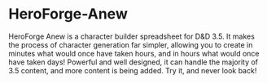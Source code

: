 HeroForge-Anew
==============
HeroForge Anew is a character builder spreadsheet for D&D 3.5. It makes the process of character generation far simpler, allowing you to create in minutes what would once have taken hours, and in hours what would once have taken days! Powerful and well designed, it can handle the majority of 3.5 content, and more content is being added. Try it, and never look back!
